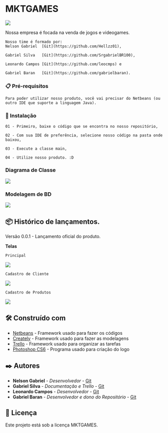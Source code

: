 # MKTGAMES

![](https://github.com/leocmps/mktgames/blob/main/Imagens/01%20-%20Logo.png)

Nossa empresa é focada na venda de jogos e videogames. 
```
Nosso time é formado por: 
Nelson Gabriel  [Git](https://github.com/Hellzz01), 

Gabriel Silva   [Git](https://github.com/SrgabrielBR100), 

Leonardo Campos [Git](https://github.com/leocmps) e 

Gabriel Baran   [Git](https://github.com/gabrielbaran).
```

### 📋 Pré-requisitos
```
Para poder utilizar nosso produto, você vai precisar do Netbeans (ou outro IDE que suporte a linguagem Java).
```

### 🔧 Instalação
```
01 - Primeiro, baixe o código que se encontra no nosso repositório,

02 - Com sua IDE de preferência, selecione nosso código na pasta onde baixou,

03 - Execute a classe main,

04 - Utilize nosso produto. :D
```

### Diagrama de Classe

![](https://github.com/leocmps/mktgames/blob/main/Imagens/02%20-%20DiagramaDeClasses.png)

### Modelagem de BD

![](https://github.com/leocmps/mktgames/blob/main/Imagens/03%20-%20ModelagemBancoDeDados.png)

## 📦 Histórico de lançamentos.

Versão 0.0.1 - Lançamento oficial do produto.

**Telas**

```
Principal
```
![](https://github.com/leocmps/mktgames/blob/main/Imagens/04%20-%20ViewPrincipal.png)

```
Cadastro de Cliente
```
![](https://github.com/leocmps/mktgames/blob/main/Imagens/05%20-%20ViewCadastroCliente.png)

```
Cadastro de Produtos
```
![](https://github.com/leocmps/mktgames/blob/main/Imagens/06%20-%20ViewCadastroProduto.png)


## 🛠️ Construído com

* [Netbeans](https://netbeans.org/) - Framework usado para fazer os códigos
* [Creately](https://creately.com/) - Framework usado para fazer as modelagens
* [Trello](https://trello.com/pt-BR) - Framework usado para organizar as tarefas
* [Photoshop CS6](www.adobe.com) - Programa usado para criação do logo

## ✒️ Autores

* **Nelson Gabriel** - *Desenvolvedor* - [Git](https://github.com/Hellzz01)
* **Gabriel Silva** - *Documentação e Trello* - [Git](https://github.com/SrgabrielBR100)
* **Leonardo Campos** - *Desenvolvedor* - [Git](https://github.com/leocmps)
* **Gabriel Baran** - *Desenvolvedor e dono do Repositório* - [Git](https://github.com/gabrielbaran)

## 📄 Licença

Este projeto está sob a licença MKTGAMES.


